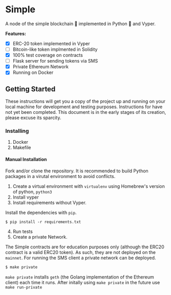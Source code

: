 # Simple
A node of the simple blockchain 🤑 implemented in Python 🐍 and Vyper.

**Features:**
- [x] ERC-20 token implemented in Vyper
- [ ] Bitcoin-like token implmented in Solidity
- [x] 100% test coverage on contracts
- [ ] Flask server for sending tokens via SMS
- [x] Private Ethereum Network
- [x] Running on Docker

## Getting Started

These instructions will get you a copy of the project up and running on your local machine 
for development and testing purposes. Instructions for have not yet been completed. This
document is in the early stages of its creation, please excuse its sparcity.

### Installing
1. Docker
2. Makefile

#### Manual Installation
Fork and/or clone the repository. It is recommended to build Python packages in a 
virutal environment to avoid conflicts.

1. Create a virtual environment with `virtualenv` using Homebrew's version of python, 
   `python3`
2. Install vyper
3. Install requirements without Vyper.

Install the dependencies with `pip`.
```
$ pip install -r requirements.txt
```
4. Run tests
5. Create a private Network.

The Simple contracts are for education purposes only (although the ERC20 contract is a 
valid ERC20 token). As such, they are not deployed on the `mainnet`. For running the SMS client
a private network can be deployed.

```bash
$ make private
```

`make private` installs `geth` (the Golang implementation of the Ethereum client) each time it
runs. After initally using `make private` in the future use `make run-private`


